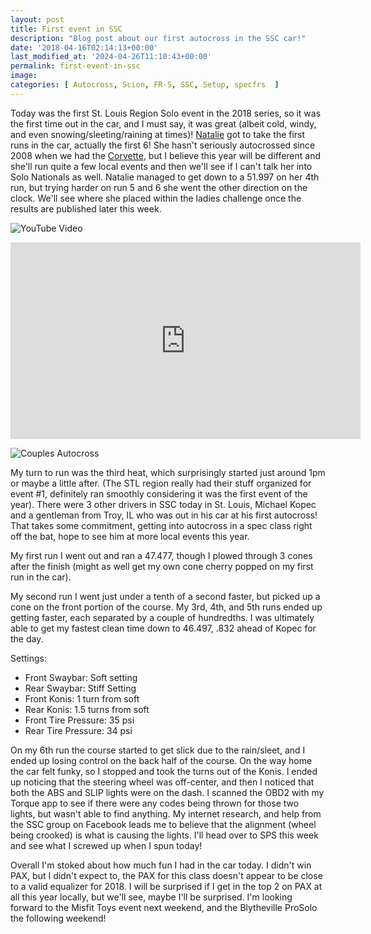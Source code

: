 ```yaml
---
layout: post
title: First event in SSC
description: "Blog post about our first autocross in the SSC car!"
date: '2018-04-16T02:14:13+00:00'
last_modified_at: '2024-04-26T11:10:43+00:00'
permalink: first-event-in-ssc
image: 
categories: [ Autocross, Scion, FR-S, SSC, Setup, specfrs  ]
---
```

Today was the first St. Louis Region Solo event in the 2018 series, so it was the first time out in the car, and I must say, it was great (albeit cold, windy, and even snowing/sleeting/raining at times)! [Natalie](https://www.youtube.com/watch?v=SGoV08aTlmU) got to take the first runs in the car, actually the first 6! She hasn't seriously autocrossed since 2008 when we had the [Corvette](/category/corvette/), but I believe this year will be different and she'll run quite a few local events and then we'll see if I can't talk her into Solo Nationals as well. Natalie managed to get down to a 51.997 on her 4th run, but trying harder on run 5 and 6 she went the other direction on the clock. We'll see where she placed within the ladies challenge once the results are published later this week.

![YouTube Video](https://www.youtube.com/embed/HtN1BvhQrfI)

<iframe allow="autoplay; encrypted-media" allowfullscreen="" frameborder="0" height="315" src="https://www.youtube.com/embed/HtN1BvhQrfI" width="560"></iframe>

![Couples Autocross](https://farm1.staticflickr.com/819/41484915701_c0dbb0aa1c.jpg)

My turn to run was the third heat, which surprisingly started just around 1pm or maybe a little after. (The STL region really had their stuff organized for event #1, definitely ran smoothly considering it was the first event of the year). There were 3 other drivers in SSC today in St. Louis, Michael Kopec and a gentleman from Troy, IL who was out in his car at his first autocross! That takes some commitment, getting into autocross in a spec class right off the bat, hope to see him at more local events this year.

My first run I went out and ran a 47.477, though I plowed through 3 cones after the finish (might as well get my own cone cherry popped on my first run in the car).

My second run I went just under a tenth of a second faster, but picked up a cone on the front portion of the course. My 3rd, 4th, and 5th runs ended up getting faster, each separated by a couple of hundredths. I was ultimately able to get my fastest clean time down to 46.497, .832 ahead of Kopec for the day.

Settings:
- Front Swaybar: Soft setting
- Rear Swaybar: Stiff Setting
- Front Konis: 1 turn from soft
- Rear Konis: 1.5 turns from soft
- Front Tire Pressure: 35 psi
- Rear Tire Pressure: 34 psi

On my 6th run the course started to get slick due to the rain/sleet, and I ended up losing control on the back half of the course. On the way home the car felt funky, so I stopped and took the turns out of the Konis. I ended up noticing that the steering wheel was off-center, and then I noticed that both the ABS and SLIP lights were on the dash. I scanned the OBD2 with my Torque app to see if there were any codes being thrown for those two lights, but wasn't able to find anything. My internet research, and help from the SSC group on Facebook leads me to believe that the alignment (wheel being crooked) is what is causing the lights. I'll head over to SPS this week and see what I screwed up when I spun today!

Overall I'm stoked about how much fun I had in the car today. I didn't win PAX, but I didn't expect to, the PAX for this class doesn't appear to be close to a valid equalizer for 2018. I will be surprised if I get in the top 2 on PAX at all this year locally, but we'll see, maybe I'll be surprised. I'm looking forward to the Misfit Toys event next weekend, and the Blytheville ProSolo the following weekend!
